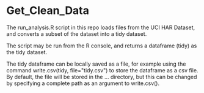 Get_Clean_Data
==============

The run_analysis.R script in this repo loads files from the UCI HAR Dataset, and converts a subset of the dataset
into a tidy dataset.

The script may be run from the R console, and returns a dataframe (tidy) as the tidy dataset.

The tidy dataframe can be locally saved as a file, for example using the command write.csv(tidy, file="tidy.csv") to 
store the dataframe as a csv file. By default, the file will be stored in the ... directory, but this can be
changed by specifying a complete path as an argument to write.csv().
